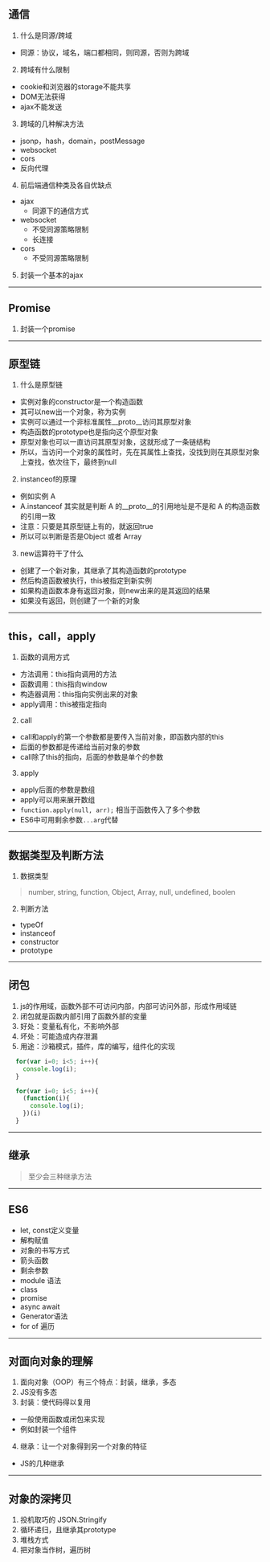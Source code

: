 ## 通信
1. 什么是同源/跨域
  - 同源：协议，域名，端口都相同，则同源，否则为跨域

2. 跨域有什么限制
  - cookie和浏览器的storage不能共享
  - DOM无法获得
  - ajax不能发送

3. 跨域的几种解决方法
  - jsonp，hash，domain，postMessage
  - websocket
  - cors
  - 反向代理

4. 前后端通信种类及各自优缺点
  - ajax
    - 同源下的通信方式
  - websocket
    - 不受同源策略限制
    - 长连接
  - cors
    - 不受同源策略限制
  
5. 封装一个基本的ajax

---
## Promise
1. 封装一个promise

---
## 原型链
1. 什么是原型链
  - 实例对象的constructor是一个构造函数
  - 其可以new出一个对象，称为实例
  - 实例可以通过一个非标准属性__proto__访问其原型对象
  - 构造函数的prototype也是指向这个原型对象
  - 原型对象也可以一直访问其原型对象，这就形成了一条链结构
  - 所以，当访问一个对象的属性时，先在其属性上查找，没找到则在其原型对象上查找，依次往下，最终到null

2. instanceof的原理
  - 例如实例 A
  - A.instanceof 其实就是判断 A 的__proto__的引用地址是不是和 A 的构造函数的引用一致
  - 注意：只要是其原型链上有的，就返回true
  - 所以可以判断是否是Object 或者 Array

3. new运算符干了什么
  - 创建了一个新对象，其继承了其构造函数的prototype
  - 然后构造函数被执行，this被指定到新实例
  - 如果构造函数本身有返回对象，则new出来的是其返回的结果
  - 如果没有返回，则创建了一个新的对象

---
## this，call，apply
1. 函数的调用方式
  - 方法调用：this指向调用的方法
  - 函数调用：this指向window
  - 构造器调用：this指向实例出来的对象
  - apply调用：this被指定指向

2. call
  - call和apply的第一个参数都是要传入当前对象，即函数内部的this
  - 后面的参数都是传递给当前对象的参数
  - call除了this的指向，后面的参数是单个的参数

3. apply
  - apply后面的参数是数组
  - apply可以用来展开数组
  - `function.apply(null, arr);` 相当于函数传入了多个参数
  - ES6中可用剩余参数`...arg`代替

---
## 数据类型及判断方法
1. 数据类型
> number, string, function, Object, Array, null, undefined, boolen

2. 判断方法
- typeOf
- instanceof
- constructor
- prototype

---
## 闭包
1. js的作用域，函数外部不可访问内部，内部可访问外部，形成作用域链
2. 闭包就是函数内部引用了函数外部的变量
3. 好处：变量私有化，不影响外部
4. 坏处：可能造成内存泄漏
5. 用途：沙箱模式，插件，库的编写，组件化的实现
  ```js
    for(var i=0; i<5; i++){
      console.log(i);
    }

    for(var i=0; i<5; i++){
      (function(i){
        console.log(i);
      })(i)
    }
  ```

---
## 继承
> 至少会三种继承方法

---
## ES6
- let, const定义变量
- 解构赋值
- 对象的书写方式
- 箭头函数
- 剩余参数
- module 语法
- class
- promise
- async await 
- Generator语法
- for of 遍历

---
## 对面向对象的理解
1. 面向对象（OOP）有三个特点：封装，继承，多态
2. JS没有多态
3. 封装：使代码得以复用
  - 一般使用函数或闭包来实现
  - 例如封装一个组件
4. 继承：让一个对象得到另一个对象的特征
  - JS的几种继承

---
## 对象的深拷贝
1. 投机取巧的 JSON.Stringify
2. 循环递归，且继承其prototype
3. 堆栈方式
4. 把对象当作树，遍历树
